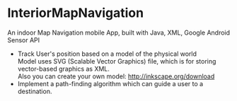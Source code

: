 # InteriorMapNavigation
An indoor Map Navigation mobile App, built with Java, XML, Google Android Sensor API


- Track User's position based on a model of the physical world <br />
      Model uses SVG (Scalable Vector Graphics)  file, which is for storing vector-based graphics as XML. <br />
      Also you can create your own model: http://inkscape.org/download <br />
- Implement a path-finding algorithm which can guide a user to a destination. <br />

